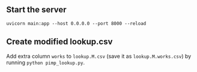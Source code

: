 ## Start the server

`uvicorn main:app --host 0.0.0.0 --port 8000 --reload`

## Create modified lookup.csv

Add extra column `works` to `lookup.M.csv` (save it as `lookup.M.works.csv`) by running `python pimp_lookup.py`.
